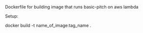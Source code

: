 Dockerfile for building image that runs basic-pitch on aws lambda

Setup: 

docker build -t name_of_image:tag_name .

